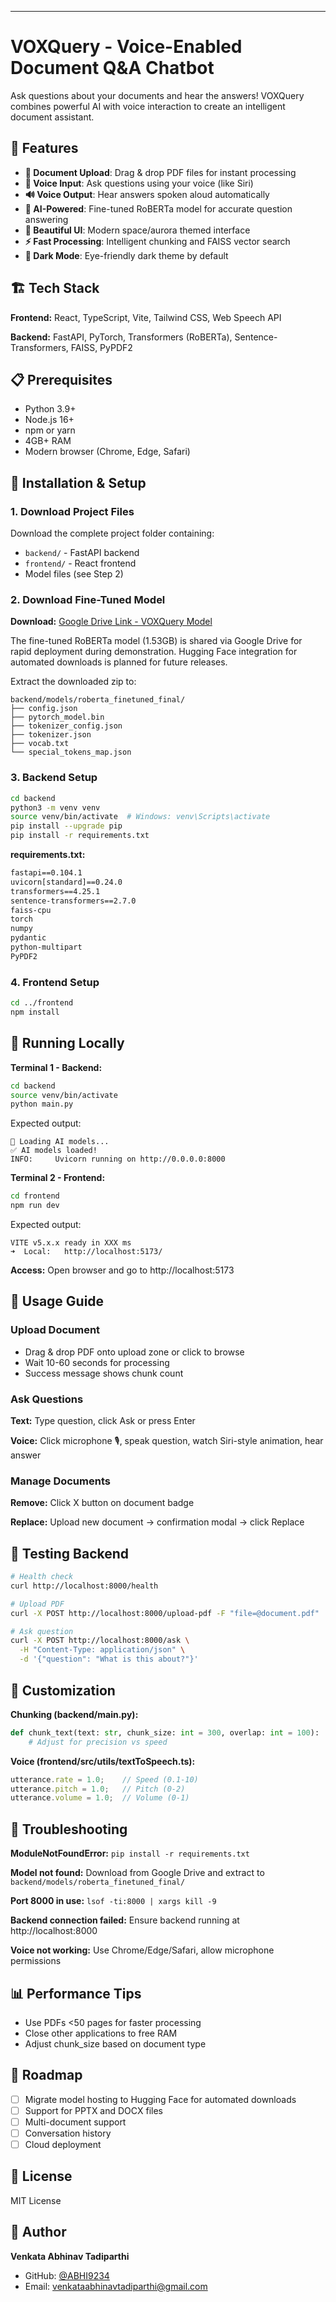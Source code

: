 

***

# VOXQuery - Voice-Enabled Document Q&A Chatbot

Ask questions about your documents and hear the answers! VOXQuery combines powerful AI with voice interaction to create an intelligent document assistant.

## 🌟 Features

- **📄 Document Upload**: Drag & drop PDF files for instant processing
- **🎤 Voice Input**: Ask questions using your voice (like Siri)
- **🔊 Voice Output**: Hear answers spoken aloud automatically
- **🤖 AI-Powered**: Fine-tuned RoBERTa model for accurate question answering
- **🎨 Beautiful UI**: Modern space/aurora themed interface
- **⚡ Fast Processing**: Intelligent chunking and FAISS vector search
- **🌙 Dark Mode**: Eye-friendly dark theme by default

## 🏗️ Tech Stack

**Frontend:** React, TypeScript, Vite, Tailwind CSS, Web Speech API

**Backend:** FastAPI, PyTorch, Transformers (RoBERTa), Sentence-Transformers, FAISS, PyPDF2

## 📋 Prerequisites

- Python 3.9+
- Node.js 16+
- npm or yarn
- 4GB+ RAM
- Modern browser (Chrome, Edge, Safari)

## 🚀 Installation & Setup

### 1. Download Project Files

Download the complete project folder containing:
- `backend/` - FastAPI backend
- `frontend/` - React frontend
- Model files (see Step 2)

### 2. Download Fine-Tuned Model

**Download:** [Google Drive Link - VOXQuery Model](https://drive.google.com/file/d/18oypqRMpaiJzMuu2_XQwhg_C4JqyVUxU/view?usp=drive_link)

The fine-tuned RoBERTa model (1.53GB) is shared via Google Drive for rapid deployment during demonstration. Hugging Face integration for automated downloads is planned for future releases.

Extract the downloaded zip to:
```
backend/models/roberta_finetuned_final/
├── config.json
├── pytorch_model.bin
├── tokenizer_config.json
├── tokenizer.json
├── vocab.txt
└── special_tokens_map.json
```

### 3. Backend Setup

```bash
cd backend
python3 -m venv venv
source venv/bin/activate  # Windows: venv\Scripts\activate
pip install --upgrade pip
pip install -r requirements.txt
```

**requirements.txt:**
```txt
fastapi==0.104.1
uvicorn[standard]==0.24.0
transformers==4.25.1
sentence-transformers==2.7.0
faiss-cpu
torch
numpy
pydantic
python-multipart
PyPDF2
```

### 4. Frontend Setup

```bash
cd ../frontend
npm install
```

## 🎯 Running Locally

**Terminal 1 - Backend:**
```bash
cd backend
source venv/bin/activate
python main.py
```

Expected output:
```
🔄 Loading AI models...
✅ AI models loaded!
INFO:     Uvicorn running on http://0.0.0.0:8000
```

**Terminal 2 - Frontend:**
```bash
cd frontend
npm run dev
```

Expected output:
```
VITE v5.x.x ready in XXX ms
➜  Local:   http://localhost:5173/
```

**Access:** Open browser and go to http://localhost:5173

## 📖 Usage Guide

### Upload Document
- Drag & drop PDF onto upload zone or click to browse
- Wait 10-60 seconds for processing
- Success message shows chunk count

### Ask Questions
**Text:** Type question, click Ask or press Enter

**Voice:** Click microphone 🎙️, speak question, watch Siri-style animation, hear answer

### Manage Documents
**Remove:** Click X button on document badge

**Replace:** Upload new document → confirmation modal → click Replace

## 🧪 Testing Backend

```bash
# Health check
curl http://localhost:8000/health

# Upload PDF
curl -X POST http://localhost:8000/upload-pdf -F "file=@document.pdf"

# Ask question
curl -X POST http://localhost:8000/ask \
  -H "Content-Type: application/json" \
  -d '{"question": "What is this about?"}'
```

## 🎨 Customization

**Chunking (backend/main.py):**
```python
def chunk_text(text: str, chunk_size: int = 300, overlap: int = 100):
    # Adjust for precision vs speed
```

**Voice (frontend/src/utils/textToSpeech.ts):**
```typescript
utterance.rate = 1.0;    // Speed (0.1-10)
utterance.pitch = 1.0;   // Pitch (0-2)
utterance.volume = 1.0;  // Volume (0-1)
```

## 🐛 Troubleshooting

**ModuleNotFoundError:** `pip install -r requirements.txt`

**Model not found:** Download from Google Drive and extract to `backend/models/roberta_finetuned_final/`

**Port 8000 in use:** `lsof -ti:8000 | xargs kill -9`

**Backend connection failed:** Ensure backend running at http://localhost:8000

**Voice not working:** Use Chrome/Edge/Safari, allow microphone permissions

## 📊 Performance Tips

- Use PDFs <50 pages for faster processing
- Close other applications to free RAM
- Adjust chunk_size based on document type

## 🔮 Roadmap

- [ ] Migrate model hosting to Hugging Face for automated downloads
- [ ] Support for PPTX and DOCX files
- [ ] Multi-document support
- [ ] Conversation history
- [ ] Cloud deployment

## 📝 License

MIT License

## 👤 Author

**Venkata Abhinav Tadiparthi**
- GitHub: [@ABHI9234](https://github.com/ABHI9234)
- Email: venkataabhinavtadiparthi@gmail.com

